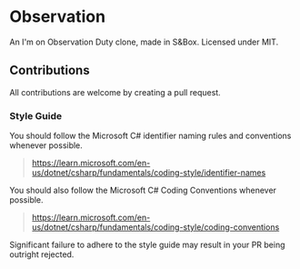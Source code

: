 # Observation
An I'm on Observation Duty clone, made in S&Box. Licensed under MIT.

## Contributions
All contributions are welcome by creating a pull request.

### Style Guide
You should follow the Microsoft C# identifier naming rules and conventions whenever possible.

> https://learn.microsoft.com/en-us/dotnet/csharp/fundamentals/coding-style/identifier-names

You should also follow the Microsoft C# Coding Conventions whenever possible.

> https://learn.microsoft.com/en-us/dotnet/csharp/fundamentals/coding-style/coding-conventions

Significant failure to adhere to the style guide may result in your PR being outright rejected.

